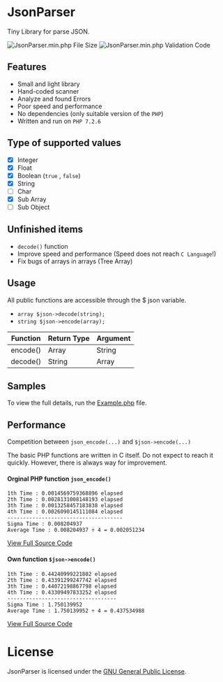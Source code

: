 # JsonParser
Tiny Library for parse JSON.

![JsonParser.min.php File Size](https://img.shields.io/badge/Compressed%20Size-None%20KB-blue.svg) ![JsonParser.min.php Validation Code](https://img.shields.io/badge/Validation%20Code-No%20Error-green.svg)


## Features 
  - Small and light library
  - Hand-coded scanner
  - Analyze and found Errors
  - Poor speed and performance
  - No dependencies (only suitable version of the `PHP`)
  - Written and run on `PHP 7.2.6`


## Type of supported values
  
  - [x] Integer
  - [x] Float
  - [x] Boolean (`true` , `false`)
  - [x] String
  - [ ] Char 
  - [x] Sub Array
  - [ ] Sub Object

## Unfinished items
  
  - `decode()` function
  - Improve speed and performance (Speed does not reach `C Language`!)
  - Fix bugs of arrays in arrays (Tree Array)
  

## Usage

All public functions are accessible through the $ json variable.

- `array $json->decode(string);`
- `string $json->encode(array);`



| Function | Return Type | Argument |
| -------- | ----------- | -------- |
| encode() |     Array   |  String  |
| decode() |     String  |  Array   |




## Samples

To view the full details, run the [Example.php](https://github.com/BaseMax/JsonParser/blob/master/Example.php) file.

## Performance


Competition between `json_encode(...)` and `$json->encode(...)`


The basic PHP functions are written in C itself.
Do not expect to reach it quickly.
However, there is always way for improvement.


#### Orginal PHP function `json_encode()`
```
1th Time : 0.0014569759368896 elapsed
2th Time : 0.0028131008148193 elapsed
3th Time : 0.0013258457183838 elapsed
4th Time : 0.0026090145111084 elapsed
-------------------------------------
Sigma Time : 0.008204937
Average Time : 0.008204937 ÷ 4 = 0.002051234
```
[View Full Source Code](https://github.com/BaseMax/JsonParser/blob/master/Performance-php.php)

#### Own function `$json->encode()`
```
1th Time : 0.44240999221802 elapsed
2th Time : 0.43391299247742 elapsed
3th Time : 0.44072198867798 elapsed
4th Time : 0.43309497833252 elapsed
-----------------------------------
Sigma Time : 1.750139952
Average Time : 1.750139952 ÷ 4 = 0.437534988
```

[View Full Source Code](https://github.com/BaseMax/JsonParser/blob/master/Performance-own.php)


# License

JsonParser is licensed under the [GNU General Public License](https://github.com/BaseMax/JsonParser/blob/master/LICENSE).
